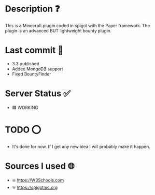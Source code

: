 # Description ❓

This is a Minecraft plugin coded in spigot with the Paper framework. The plugin is an advanced BUT lightweight bounty plugin.

# Last commit 💯

- 3.3 published
- Added MongoDB support
- Fixed BountyFinder

# Server Status ✅

- 🟩 WORKING

# TODO ⭕

- It's done for now. If I get any new idea I will probably make it happen.

# Sources I used 🌐

- ❇️ https://W3Schools.com
- ❇️ https://spigotmc.org
